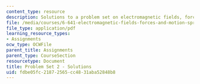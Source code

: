```yaml
---
content_type: resource
description: Solutions to a problem set on electromagnetic fields, forces, and motion.
file: /media/courses/6-641-electromagnetic-fields-forces-and-motion-spring-2005/fdbe05fc21872565cc4831aba52848b8_05_ps02_sol.pdf
file_type: application/pdf
learning_resource_types:
- Assignments
ocw_type: OCWFile
parent_title: Assignments
parent_type: CourseSection
resourcetype: Document
title: Problem Set 2 - Solutions
uid: fdbe05fc-2187-2565-cc48-31aba52848b8
---
```


